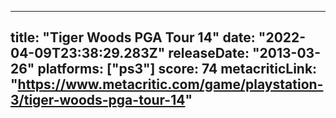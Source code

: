 
---
title: "Tiger Woods PGA Tour 14"
date: "2022-04-09T23:38:29.283Z"
releaseDate: "2013-03-26"
platforms: ["ps3"]
score: 74
metacriticLink: "https://www.metacritic.com/game/playstation-3/tiger-woods-pga-tour-14"
---
